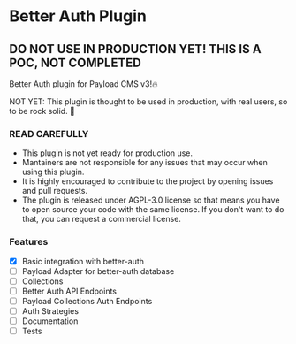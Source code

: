 # Better Auth Plugin

## DO NOT USE IN PRODUCTION YET! THIS IS A POC, NOT COMPLETED

Better Auth plugin for Payload CMS v3!🔥

NOT YET: This plugin is thought to be used in production, with real users, so to be rock solid. 🗿

### READ CAREFULLY

- This plugin is not yet ready for production use.
- Mantainers are not responsible for any issues that may occur when using this plugin.
- It is highly encouraged to contribute to the project by opening issues and pull requests.
- The plugin is released under AGPL-3.0 license so that means you have to open source your code with the same license. If you don't want to do that, you can request a commercial license.

### Features

- [x] Basic integration with better-auth
- [ ] Payload Adapter for better-auth database
- [ ] Collections
- [ ] Better Auth API Endpoints
- [ ] Payload Collections Auth Endpoints
- [ ] Auth Strategies
- [ ] Documentation
- [ ] Tests
